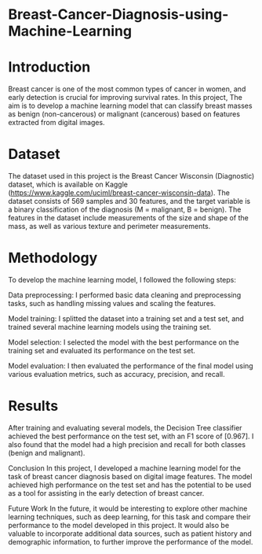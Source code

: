 # Breast-Cancer-Diagnosis-using-Machine-Learning
# Introduction
Breast cancer is one of the most common types of cancer in women, and early detection is crucial for improving survival rates. In this project, The aim is to develop a machine learning model that can classify breast masses as benign (non-cancerous) or malignant (cancerous) based on features extracted from digital images.

# Dataset
The dataset used in this project is the Breast Cancer Wisconsin (Diagnostic) dataset, which is available on Kaggle (https://www.kaggle.com/uciml/breast-cancer-wisconsin-data). The dataset consists of 569 samples and 30 features, and the target variable is a binary classification of the diagnosis (M = malignant, B = benign). The features in the dataset include measurements of the size and shape of the mass, as well as various texture and perimeter measurements.

# Methodology
To develop the machine learning model, I followed the following steps:

Data preprocessing: I performed basic data cleaning and preprocessing tasks, such as handling missing values and scaling the features.

Model training: I splitted the dataset into a training set and a test set, and trained several machine learning models using the training set. 

Model selection: I selected the model with the best performance on the training set and evaluated its performance on the test set.

Model evaluation: I then evaluated the performance of the final model using various evaluation metrics, such as accuracy, precision, and recall.

# Results
After training and evaluating several models, the Decision Tree classifier achieved the best performance on the test set, with an F1 score of [0.967]. I also found that the model had a high precision and recall for both classes (benign and malignant).

Conclusion
In this project, I developed a machine learning model for the task of breast cancer diagnosis based on digital image features. The model achieved high performance on the test set and has the potential to be used as a tool for assisting in the early detection of breast cancer.

Future Work
In the future, it would be interesting to explore other machine learning techniques, such as deep learning, for this task and compare their performance to the model developed in this project. It would also be valuable to incorporate additional data sources, such as patient history and demographic information, to further improve the performance of the model.

